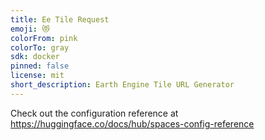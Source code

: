 ```yaml
---
title: Ee Tile Request
emoji: 😻
colorFrom: pink
colorTo: gray
sdk: docker
pinned: false
license: mit
short_description: Earth Engine Tile URL Generator
---
```


Check out the configuration reference at https://huggingface.co/docs/hub/spaces-config-reference
